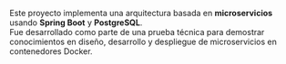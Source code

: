 Este proyecto implementa una arquitectura basada en **microservicios** usando **Spring Boot** y **PostgreSQL**.  
Fue desarrollado como parte de una prueba técnica para demostrar conocimientos en diseño, desarrollo y despliegue de microservicios en contenedores Docker.